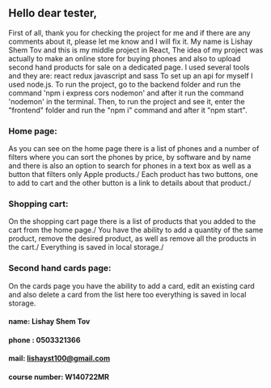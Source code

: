## Hello dear tester,
First of all, thank you for checking the project for me and if there are any comments about it, please let me know and I will fix it.
My name is Lishay Shem Tov and this is my middle project in React,
The idea of my project was actually to make an online store for buying phones and also to upload second hand products for sale on a dedicated page.
I used several tools and they are: react redux javascript and sass
To set up an api for myself I used node.js.
To run the project, 
go to the backend folder and run the command 'npm i express cors nodemon' and after it run the command 'nodemon' in the terminal.
Then, to run the project and see it, enter the "frontend" folder and run the "npm i" command and after it "npm start".

### Home page:

As you can see on the home page there is a list of phones and a number of filters where you can sort the phones by price, by software and by name and there is also an option to search for phones in a text box as well as a button that filters only Apple products./
Each product has two buttons, one to add to cart and the other button is a link to details about that product./

### Shopping cart:

On the shopping cart page there is a list of products that you added to the cart from the home page./ You have the ability to add a quantity of the same product, remove the desired product, as well as remove all the products in the cart./ Everything is saved in local storage./

### Second hand cards page:
On the cards page you have the ability to add a card, edit an existing card and also delete a card from the list here too everything is saved in local storage.

#### name: Lishay Shem Tov
#### phone : 0503321366
#### mail: lishayst100@gmail.com
#### course number: W140722MR
